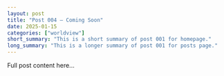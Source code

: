 ```yaml
---
layout: post
title: "Post 004 — Coming Soon"
date: 2025-01-15
categories: ["worldview"]
short_summary: "This is a short summary of post 001 for homepage."
long_summary: "This is a longer summary of post 001 for posts page."
---
```

Full post content here...
